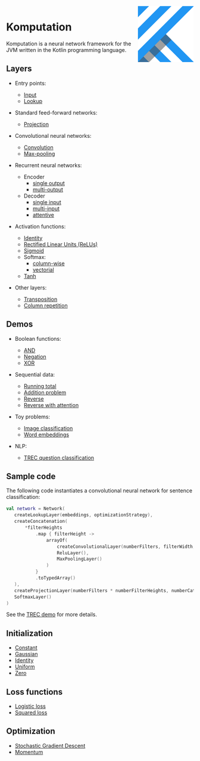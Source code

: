 <img src="Logo.jpg" align="right" height="150" width="150" />

# Komputation

Komputation is a neural network framework for the JVM written in the Kotlin programming language.

## Layers

- Entry points:
  - [Input](./src/main/kotlin/shape/komputation/layers/entry/InputLayer.kt)
  - [Lookup](./src/main/kotlin/shape/komputation/layers/entry/LookupLayer.kt)

- Standard feed-forward networks:
  - [Projection](./src/main/kotlin/shape/komputation/layers/feedforward/projection/ProjectionLayer.kt)

- Convolutional neural networks:
  - [Convolution](./src/main/kotlin/shape/komputation/layers/feedforward/convolution/ConvolutionalLayer.kt)
  - [Max-pooling](./src/main/kotlin/shape/komputation/layers/feedforward/convolution/MaxPoolingLayer.kt)

- Recurrent neural networks:
  - Encoder
    - [single output](./src/main/kotlin/shape/komputation/layers/feedforward/encoder/SingleOutputEncoder.kt)
    - [multi-output](./src/main/kotlin/shape/komputation/layers/feedforward/encoder/MultiOutputEncoder.kt)
  - Decoder
    - [single input](./src/main/kotlin/shape/komputation/layers/feedforward/decoder/SingleInputDecoder.kt)
    - [multi-input](./src/main/kotlin/shape/komputation/layers/feedforward/decoder/MultiInputDecoder.kt)
    - [attentive](./src/main/kotlin/shape/komputation/layers/feedforward/decoder/AttentiveDecoder.kt)

- Activation functions:
  - [Identity](./src/main/kotlin/shape/komputation/layers/feedforward/IdentityLayer.kt)
  - [Rectified Linear Units (ReLUs)](./src/main/kotlin/shape/komputation/layers/feedforward/activation/ReluLayer.kt)
  - [Sigmoid](./src/main/kotlin/shape/komputation/layers/feedforward/activation/SigmoidLayer.kt)
  - Softmax:
    - [column-wise](./src/main/kotlin/shape/komputation/layers/feedforward/activation/SoftmaxLayer.kt)
    - [vectorial](./src/main/kotlin/shape/komputation/layers/feedforward/activation/SoftmaxVectorLayer.kt)
  - [Tanh](./src/main/kotlin/shape/komputation/layers/feedforward/activation/TanhLayer.kt)

- Other layers:
  - [Transposition](./src/main/kotlin/shape/komputation/layers/feedforward/TranspositionLayer.kt)
  - [Column repetition](./src/main/kotlin/shape/komputation/layers/feedforward/ColumnRepetitionLayer.kt)

## Demos

- Boolean functions:
  - [AND](./src/main/kotlin/shape/komputation/demos/and/AndSigmoid.kt)
  - [Negation](./src/main/kotlin/shape/komputation/demos/negation/Negation.kt)
  - [XOR](./src/main/kotlin/shape/komputation/demos/xor/Xor.kt)

- Sequential data:
  - [Running total](./src/main/kotlin/shape/komputation/demos/runningtotal/RunningTotalMultiInputDecoder.kt)
  - [Addition problem](./src/main/kotlin/shape/komputation/demos/addition/AdditionProblem.kt)
  - [Reverse](./src/main/kotlin/shape/komputation/demos/reverse/ReverseSingleEncoding.kt)
  - [Reverse with attention](./src/main/kotlin/shape/komputation/demos/reverse/ReverseAttention.kt)

- Toy problems:
  - [Image classification](./src/main/kotlin/shape/komputation/demos/lines/Lines.kt)
  - [Word embeddings](./src/main/kotlin/shape/komputation/demos/embeddings/Embeddings.kt)

- NLP:
  - [TREC question classification](./src/main/kotlin/shape/komputation/demos/trec/TREC.kt)

## Sample code

The following code instantiates a convolutional neural network for sentence classification:

 ```kotlin
val network = Network(
    createLookupLayer(embeddings, optimizationStrategy),
    createConcatenation(
        *filterHeights
            .map { filterHeight ->
                arrayOf(
                    createConvolutionalLayer(numberFilters, filterWidth, filterHeight, initializationStrategy, optimizationStrategy),
                    ReluLayer(),
                    MaxPoolingLayer()
                )
            }
            .toTypedArray()
    ),
    createProjectionLayer(numberFilters * numberFilterHeights, numberCategories, initializationStrategy, optimizationStrategy),
    SoftmaxLayer()
)
```

See the [TREC demo](./src/main/kotlin/shape/komputation/demos/trec/TREC.kt) for more details.

## Initialization

- [Constant](./src/main/kotlin/shape/komputation/initialization/ConstantInitialization.kt)
- [Gaussian](./src/main/kotlin/shape/komputation/initialization/GaussianInitialization.kt)
- [Identity](./src/main/kotlin/shape/komputation/initialization/IdentityInitialization.kt)
- [Uniform](./src/main/kotlin/shape/komputation/initialization/UniformInitialization.kt)
- [Zero](./src/main/kotlin/shape/komputation/initialization/ZeroInitialization.kt)

## Loss functions

- [Logistic loss](./src/main/kotlin/shape/komputation/loss/LogisticLoss.kt)
- [Squared loss](./src/main/kotlin/shape/komputation/loss/SquaredLoss.kt)

## Optimization

- [Stochastic Gradient Descent](./src/main/kotlin/shape/komputation/optimization/StochasticGradientDescent.kt)
- [Momentum](./src/main/kotlin/shape/komputation/optimization/Momentum.kt)